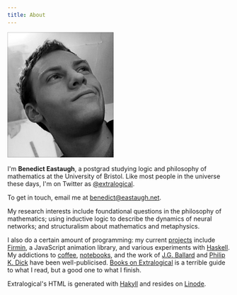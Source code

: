 ```yaml
---
title: About
---
```


<div class="image imageright">
  <img title="YT"
       alt="A photo of Benedict Eastaugh"
       src="/images/me.jpg">
</div>

I'm **Benedict Eastaugh**, a postgrad studying logic and philosophy of
mathematics at the University of Bristol. Like most people in the universe
these days, I'm on Twitter as [@extralogical][twitter].

To get in touch, email me at [benedict\@eastaugh.net][mail].

My research interests include foundational questions in the philosophy of
mathematics; using inductive logic to describe the dynamics of neural networks;
and structuralism about mathematics and metaphysics.

I also do a certain amount of programming: my current [projects] include
[Firmin][firmin], a JavaScript animation library, and various experiments with
[Haskell][haskell]. My addictions to [coffee], [notebooks], and the work of
[J.G. Ballard][ballard] and [Philip K. Dick][pkd] have been well-publicised.
[Books on Extralogical][books] is a terrible guide to what I read, but a good
one to what I finish.

Extralogical's HTML is generated with [Hakyll][hakyll] and resides on
[Linode][linode].

  [projects]:  /projects
  [firmin]:    /projects/firmin
  [haskell]:   http://haskell.org
  [coffee]:    /about/coffee
  [notebooks]: /about/notebooks
  [ballard]:   http://www.ballardian.com
  [pkd]:       http://archive.extralogical.net/taxon/philip-k-dick
  [mail]:      mailto:benedict@eastaugh.net
  [twitter]:   http://twitter.com/extralogical
  [books]:     http://books.extralogical.net
  [hakyll]:    http://jaspervdj.be/hakyll
  [linode]:    http://www.linode.com/?r=d5b087a6d003b8d252fb3e48f23ecc7d95afcbcd

